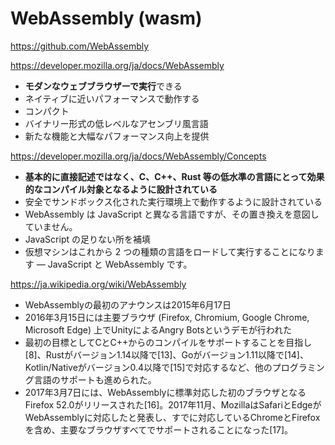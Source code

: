 
# WebAssembly (wasm)


https://github.com/WebAssembly


https://developer.mozilla.org/ja/docs/WebAssembly

- **モダンなウェブブラウザーで実行**できる
- ネイティブに近いパフォーマンスで動作する
- コンパクト
- バイナリー形式の低レベルなアセンブリ風言語
- 新たな機能と大幅なパフォーマンス向上を提供

https://developer.mozilla.org/ja/docs/WebAssembly/Concepts

- **基本的に直接記述ではなく、C、C++、Rust 等の低水準の言語にとって効果的なコンパイル対象となるように設計されている**
- 安全でサンドボックス化された実行環境上で動作するように設計されている
- WebAssembly は JavaScript と異なる言語ですが、その置き換えを意図していません。
- JavaScript の足りない所を補填
- 仮想マシンはこれから 2 つの種類の言語をロードして実行することになります — JavaScript と WebAssembly です。

https://ja.wikipedia.org/wiki/WebAssembly

- WebAssemblyの最初のアナウンスは2015年6月17日
- 2016年3月15日には主要ブラウザ (Firefox, Chromium, Google Chrome, Microsoft Edge) 上でUnityによるAngry Botsというデモが行われた
- 最初の目標としてCとC++からのコンパイルをサポートすることを目指し[8]、Rustがバージョン1.14以降で[13]、Goがバージョン1.11以降で[14]、Kotlin/Nativeがバージョン0.4以降で[15]で対応するなど、他のプログラミング言語のサポートも進められた。
- 2017年3月7日には、WebAssemblyに標準対応した初のブラウザとなるFirefox 52.0がリリースされた[16]。2017年11月、MozillaはSafariとEdgeがWebAssemblyに対応したと発表し、すでに対応しているChromeとFirefoxを含め、主要なブラウザすべてでサポートされることになった[17]。

